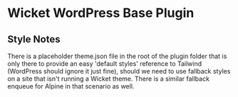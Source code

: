 # Wicket WordPress Base Plugin

## Style Notes
There is a placeholder theme.json file in the root of the plugin folder that is only there to provide an easy 'default styles' reference to Tailwind (WordPress should ignore it just fine), should we need to use fallback styles on a site that isn't running a Wicket theme. There is a similar fallback enqueue for Alpine in that scenario as well.